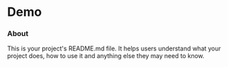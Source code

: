 Demo
====

### About

This is your project's README.md file. It helps users understand what your
project does, how to use it and anything else they may need to know.